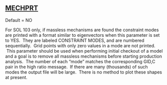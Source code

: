## [MECHPRT](https://nexus.hexagon.com/documentationcenter/bundle/MSC_Nastran_2022.4/page/Nastran_Combined_Book/qrg/parameters/TOC.MECHPRT.xhtml)

Default = NO

For SOL 103 only, if massless mechanisms are found the constraint modes are printed with a format similar to eigenvectors when this parameter is set to YES.  They are labeled CONSTRAINT MODES, and are numbered sequentially.  Grid points with only zero values in a mode are not printed.  This parameter should be used when performing initial checkout of a model and a goal is to remove all massless mechanisms before starting production analysis.  The number of each “mode” matches the corresponding GID,C pair in the high ratio message.  If there are many (thousands) of such modes the output file will be large.  There is no method to plot these shapes at present.

